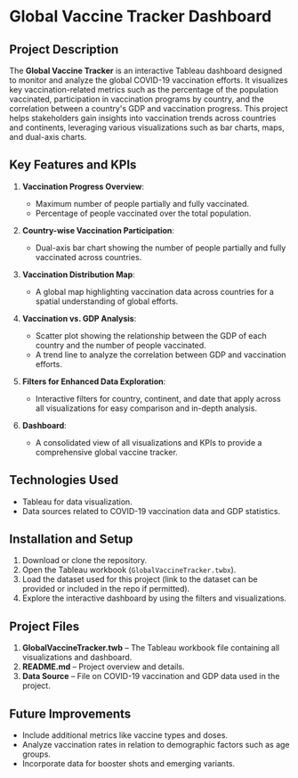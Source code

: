 # Global Vaccine Tracker Dashboard

## Project Description

The **Global Vaccine Tracker** is an interactive Tableau dashboard designed to monitor and analyze the global COVID-19 vaccination efforts. It visualizes key vaccination-related metrics such as the percentage of the population vaccinated, participation in vaccination programs by country, and the correlation between a country's GDP and vaccination progress. This project helps stakeholders gain insights into vaccination trends across countries and continents, leveraging various visualizations such as bar charts, maps, and dual-axis charts. 

## Key Features and KPIs

1. **Vaccination Progress Overview**: 
   - Maximum number of people partially and fully vaccinated.
   - Percentage of people vaccinated over the total population.

2. **Country-wise Vaccination Participation**: 
   - Dual-axis bar chart showing the number of people partially and fully vaccinated across countries.

3. **Vaccination Distribution Map**:
   - A global map highlighting vaccination data across countries for a spatial understanding of global efforts.

4. **Vaccination vs. GDP Analysis**: 
   - Scatter plot showing the relationship between the GDP of each country and the number of people vaccinated.
   - A trend line to analyze the correlation between GDP and vaccination efforts.

5. **Filters for Enhanced Data Exploration**:
   - Interactive filters for country, continent, and date that apply across all visualizations for easy comparison and in-depth analysis.

6. **Dashboard**:
   - A consolidated view of all visualizations and KPIs to provide a comprehensive global vaccine tracker.

## Technologies Used

- Tableau for data visualization.
- Data sources related to COVID-19 vaccination data and GDP statistics.

## Installation and Setup

1. Download or clone the repository.
2. Open the Tableau workbook (`GlobalVaccineTracker.twbx`).
3. Load the dataset used for this project (link to the dataset can be provided or included in the repo if permitted).
4. Explore the interactive dashboard by using the filters and visualizations.

## Project Files

1. **GlobalVaccineTracker.twb** – The Tableau workbook file containing all visualizations and dashboard.
2. **README.md** – Project overview and details.
3. **Data Source**  – File on COVID-19 vaccination and GDP data used in the project.

## Future Improvements

- Include additional metrics like vaccine types and doses.
- Analyze vaccination rates in relation to demographic factors such as age groups.
- Incorporate data for booster shots and emerging variants.

